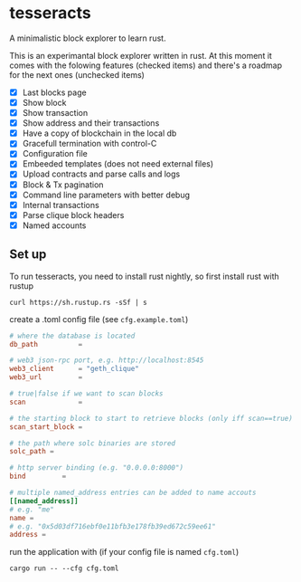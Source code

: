 # tesseracts
A minimalistic block explorer to learn rust.

This is an experimantal block explorer written in rust. At this moment it comes with the folowing features (checked items) and there's a roadmap for the next ones (unchecked items)

- [X] Last blocks page
- [X] Show block
- [X] Show transaction
- [X] Show address and their transactions
- [X] Have a copy of blockchain in the local db
- [X] Gracefull termination with control-C
- [X] Configuration file
- [X] Embeeded templates (does not need external files)
- [X] Upload contracts and parse calls and logs
- [X] Block & Tx pagination
- [X] Command line parameters with better debug 
- [X] Internal transactions
- [X] Parse clique block headers
- [X] Named accounts

## Set up

To run tesseracts, you need to install rust nightly, so first install rust with rustup 

`curl https://sh.rustup.rs -sSf | s` 

create a .toml config file (see `cfg.example.toml`)

```toml
# where the database is located
db_path          = 

# web3 json-rpc port, e.g. http://localhost:8545
web3_client      = "geth_clique"
web3_url         = 

# true|false if we want to scan blocks 
scan             =  

# the starting block to start to retrieve blocks (only iff scan==true)
scan_start_block = 

# the path where solc binaries are stored
solc_path = 

# http server binding (e.g. "0.0.0.0:8000")
bind         = 

# multiple named_address entries can be added to name accouts
[[named_address]]
# e.g. "me"
name =    
# e.g. "0x5d03df716ebf0e11bfb3e178fb39ed672c59ee61"
address = 
```

run the application with (if your config file is named `cfg.toml`)

`cargo run -- --cfg cfg.toml`
